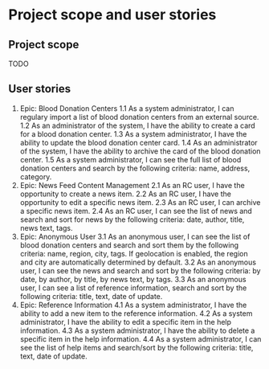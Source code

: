 # Project scope and user stories

## Project scope

TODO

## User stories

1. Epic: Blood Donation Centers
   1.1 As a system administrator, I can regulary import a list of blood donation centers from an external source.
   1.2 As an administrator of the system, I have the ability to create a card for a blood donation center.
   1.3 As a system administrator, I have the ability to update the blood donation center card.
   1.4 As an administrator of the system, I have the ability to archive the card of the blood donation center.
   1.5 As a system administrator, I can see the full list of blood donation centers and search by the following criteria: name, address, category.
2. Epic: News Feed Content Management
   2.1 As an RC user, I have the opportunity to create a news item.
   2.2 As an RC user, I have the opportunity to edit a specific news item.
   2.3 As an RC user, I can archive a specific news item.
   2.4 As an RC user, I can see the list of news and search and sort for news by the following criteria: date, author, title, news text, tags.
3. Epic: Anonymous User
   3.1 As an anonymous user, I can see the list of blood donation centers and search and sort them by the following criteria: name, region, city, tags. If geolocation is enabled, the region and city are automatically determined by default.
   3.2 As an anonymous user, I can see the news and search and sort by the following criteria: by date, by author, by title, by news text, by tags.
   3.3 As an anonymous user, I can see a list of reference information, search and sort by the following criteria: title, text, date of update.
4. Epic: Reference Information
   4.1 As a system administrator, I have the ability to add a new item to the reference information.
   4.2 As a system administrator, I have the ability to edit a specific item in the help information.
   4.3 As a system administrator, I have the ability to delete a specific item in the help information.
   4.4 As a system administrator, I can see the list of help items and search/sort by the following criteria: title, text, date of update.
